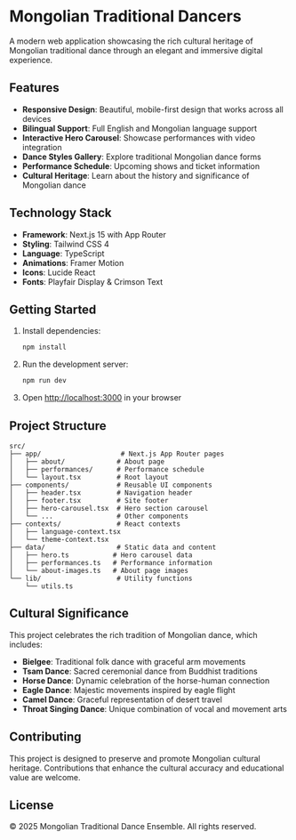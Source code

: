 # Mongolian Traditional Dancers

A modern web application showcasing the rich cultural heritage of Mongolian traditional dance through an elegant and immersive digital experience.

## Features

- **Responsive Design**: Beautiful, mobile-first design that works across all devices
- **Bilingual Support**: Full English and Mongolian language support
- **Interactive Hero Carousel**: Showcase performances with video integration
- **Dance Styles Gallery**: Explore traditional Mongolian dance forms
- **Performance Schedule**: Upcoming shows and ticket information
- **Cultural Heritage**: Learn about the history and significance of Mongolian dance

## Technology Stack

- **Framework**: Next.js 15 with App Router
- **Styling**: Tailwind CSS 4
- **Language**: TypeScript
- **Animations**: Framer Motion
- **Icons**: Lucide React
- **Fonts**: Playfair Display & Crimson Text

## Getting Started

1. Install dependencies:
   ```bash
   npm install
   ```

2. Run the development server:
   ```bash
   npm run dev
   ```

3. Open [http://localhost:3000](http://localhost:3000) in your browser

## Project Structure

```
src/
├── app/                    # Next.js App Router pages
│   ├── about/             # About page
│   ├── performances/      # Performance schedule
│   └── layout.tsx         # Root layout
├── components/            # Reusable UI components
│   ├── header.tsx         # Navigation header
│   ├── footer.tsx         # Site footer
│   ├── hero-carousel.tsx  # Hero section carousel
│   └── ...                # Other components
├── contexts/              # React contexts
│   ├── language-context.tsx
│   └── theme-context.tsx
├── data/                  # Static data and content
│   ├── hero.ts           # Hero carousel data
│   ├── performances.ts   # Performance information
│   └── about-images.ts   # About page images
└── lib/                   # Utility functions
    └── utils.ts
```

## Cultural Significance

This project celebrates the rich tradition of Mongolian dance, which includes:

- **Bielgee**: Traditional folk dance with graceful arm movements
- **Tsam Dance**: Sacred ceremonial dance from Buddhist traditions
- **Horse Dance**: Dynamic celebration of the horse-human connection
- **Eagle Dance**: Majestic movements inspired by eagle flight
- **Camel Dance**: Graceful representation of desert travel
- **Throat Singing Dance**: Unique combination of vocal and movement arts

## Contributing

This project is designed to preserve and promote Mongolian cultural heritage. Contributions that enhance the cultural accuracy and educational value are welcome.

## License

© 2025 Mongolian Traditional Dance Ensemble. All rights reserved.
